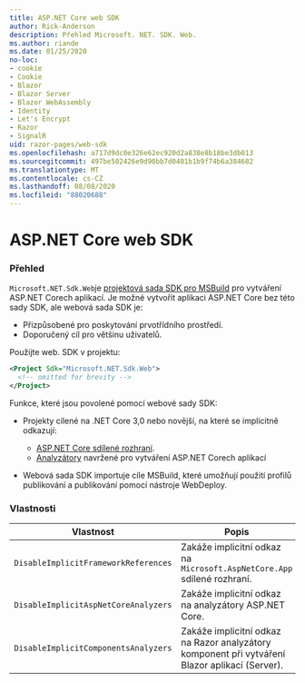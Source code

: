 ```yaml
---
title: ASP.NET Core web SDK
author: Rick-Anderson
description: Přehled Microsoft. NET. SDK. Web.
ms.author: riande
ms.date: 01/25/2020
no-loc:
- cookie
- Cookie
- Blazor
- Blazor Server
- Blazor WebAssembly
- Identity
- Let's Encrypt
- Razor
- SignalR
uid: razor-pages/web-sdk
ms.openlocfilehash: a717d9dc0e326e62ec920d2a838e8b18be3db013
ms.sourcegitcommit: 497be502426e9d90bb7d0401b1b9f74b6a384682
ms.translationtype: MT
ms.contentlocale: cs-CZ
ms.lasthandoff: 08/08/2020
ms.locfileid: "88020688"
---
```

# <a name="aspnet-core-web-sdk"></a>ASP.NET Core web SDK

### <a name="overview"></a>Přehled

`Microsoft.NET.Sdk.Web`je [projektová sada SDK pro MSBuild](https://docs.microsoft.com/visualstudio/msbuild/how-to-use-project-sdk) pro vytváření ASP.NET Corech aplikací. Je možné vytvořit aplikaci ASP.NET Core bez této sady SDK, ale webová sada SDK je:

* Přizpůsobené pro poskytování prvotřídního prostředí.
* Doporučený cíl pro většinu uživatelů.

Použijte web. SDK v projektu:

  ```xml
  <Project Sdk="Microsoft.NET.Sdk.Web">
    <!-- omitted for brevity -->
  </Project>
  ```

Funkce, které jsou povolené pomocí webové sady SDK:

* Projekty cílené na .NET Core 3,0 nebo novější, na které se implicitně odkazují:

  * [ASP.NET Core sdílené rozhraní](xref:fundamentals/metapackage-app).
  * [Analyzátory](/visualstudio/extensibility/getting-started-with-roslyn-analyzers) navržené pro vytváření ASP.NET Corech aplikací
* Webová sada SDK importuje cíle MSBuild, které umožňují použití profilů publikování a publikování pomocí nástroje WebDeploy.

### <a name="properties"></a>Vlastnosti

| Vlastnost | Popis |
| -------- | ----------- |
| `DisableImplicitFrameworkReferences` | Zakáže implicitní odkaz na `Microsoft.AspNetCore.App` sdílené rozhraní. |
| `DisableImplicitAspNetCoreAnalyzers` | Zakáže implicitní odkaz na analyzátory ASP.NET Core. |
| `DisableImplicitComponentsAnalyzers` | Zakáže implicitní odkaz na Razor analyzátory komponent při vytváření Blazor aplikací (Server). |
